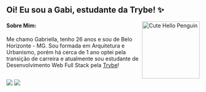 <h2>  Oi! Eu sou a Gabi, estudante da Trybe! ✨ </h2>

<img align="right" alt="Cute Hello Penguin" width="150px" src="https://media.tenor.com/WTmM6wEfJAAAAAAC/hi-hihi.gif"/>

<h4>Sobre Mim: </h4>
Me chamo Gabriella, tenho 26 anos e sou de Belo Horizonte - MG. Sou formada em Arquitetura e Urbanismo, porém há cerca de 1 ano optei pela transição de     carreira e atualmente sou estudante de Desenvolvimento Web Full Stack pela <a href="https://www.betrybe.com/">Trybe</a>! 

##
  
<div>
  <a href="https://www.linkedin.com/in/gabibsgabibs/" target="_blank"><img src="https://img.shields.io/badge/-LinkedIn-%230077B5?style=for-the-badge&logo=linkedin&logoColor=white" target="_blank"></a> 
  <a href="https://instagram.com/gabibsgabibs/" target="_blank"><img src="https://img.shields.io/badge/-Instagram-%23E4405F?style=for-the-badge&logo=instagram&logoColor=white" target="_blank"></a> 
</div>
